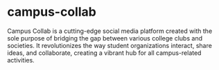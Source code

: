# campus-collab
Campus Collab is a cutting-edge social media platform created with the sole purpose of bridging the gap between various college clubs and societies. It revolutionizes the way student organizations interact, share ideas, and collaborate, creating a vibrant hub for all campus-related activities.
